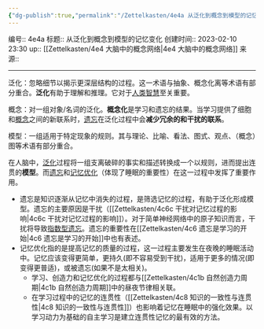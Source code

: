```yaml
---
{"dg-publish":true,"permalink":"/Zettelkasten/4e4a 从泛化到概念到模型的记忆变化/","dgPassFrontmatter":true}
---
```


编号:: 4e4a
标题:: 从泛化到概念到模型的记忆变化
创建时间:: 2023-02-10 23:30
up:: [[Zettelkasten/4e4 大脑中的概念网络\|4e4 大脑中的概念网络]]
来源:: 

---

泛化：忽略细节以揭示更深层结构的过程。这一术语与抽象、概念化离等术语有部分重合。**泛化**有助于理解和推理。它对于[人类智慧](https://link.zhihu.com/?target=https%3A//supermemo.guru/wiki/Human_intelligence)至关重要。

概念：对一组对象/名词的泛化。**概念化**是学习和遗忘的结果。当学习提供了细胞和[概念](https://link.zhihu.com/?target=https%3A//supermemo.guru/wiki/Concept)之间的新联系时，[遗忘](https://link.zhihu.com/?target=https%3A//supermemo.guru/wiki/Forgetting)在泛化过程中会**减少冗余的和干扰的联系**。

模型：一组适用于特定现象的规则。其与理论、比喻、看法、图式、观点、（概念）图等术语有部分重合。

在人脑中，[泛化](https://link.zhihu.com/?target=https%3A//supermemo.guru/wiki/Generalization)过程将一组支离破碎的事实和描述转换成一个以规则，进而提出连贯的**模型**。而[遗忘](https://link.zhihu.com/?target=https%3A//supermemo.guru/wiki/Forgetting)和[记忆优化](https://link.zhihu.com/?target=https%3A//supermemo.guru/wiki/Memory_optimization)（体现了睡眠的重要性）在这一过程中发挥了重要作用。
- 遗忘是知识逐渐从记忆中消失的过程，是筛选记忆的过程，有助于泛化形成模型。遗忘的主要原因是干扰（[[Zettelkasten/4c6c 干扰对记忆过程的影响\|4c6c 干扰对记忆过程的影响]]）。对于简单神经网络中的原子知识而言，干扰将导致[指数型遗忘](https://link.zhihu.com/?target=https%3A//supermemo.guru/wiki/Forgetting_curve)。遗忘的重要性在[[Zettelkasten/4c6 遗忘是学习的开始\|4c6 遗忘是学习的开始]]中也有表述。
- 记忆优化指的是提高记忆的质量的过程，这一过程主要发生在夜晚的睡眠活动中。记忆应该变得更简单，更持久(即不容易受到干扰)，适用于更多的情况(即变得更普适)，或被遗忘(如果不是太相关)。
	- 学习、创造力和记忆优化的过程都与[[Zettelkasten/4c1b 自然创造力周期\|4c1b 自然创造力周期]]中的昼夜节律相关联。
	- 在学习过程中的记忆的连贯性（[[Zettelkasten/4c8 知识的一致性与连贯性\|4c8 知识的一致性与连贯性]]）也影响着记忆在睡眠中的强化效果。以学习动力为基础的自主学习是建立连贯性记忆的最有效的方法。







